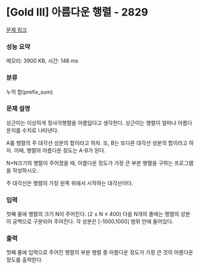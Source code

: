 # [Gold III] 아름다운 행렬 - 2829 

[문제 링크](https://www.acmicpc.net/problem/2829) 

### 성능 요약

메모리: 3900 KB, 시간: 148 ms

### 분류

누적 합(prefix_sum)

### 문제 설명

<p>상근이는 이상하게 정사각행렬을 아름답다고 생각한다. 상근이는 행렬이 얼마나 아름다운지를 수치로 나타낸다.</p>

<p>A를 행렬의 주 대각선 성분의 합이라고 하자. 또, B는 또다른 대각선 성분의 합이라고 하자. 이때, 행렬의 아름다운 정도는 A-B가 된다.</p>

<p>N×N크기의 행렬이 주어졌을 때, 아름다운 정도가 가장 큰 부분 행렬을 구하는 프로그램을 작성하시오.</p>

<p>주 대각선은 행렬의 가장 왼쪽 위에서 시작하는 대각선이다.</p>

### 입력 

 <p>첫째 줄에 행렬의 크기 N이 주어진다. (2 ≤ N ≤ 400) 다음 N개의 줄에는 행렬의 성분이 공백으로 구분되어 주어진다. 각 성분은 [-1000,1000] 범위 안에 들어있다.</p>

### 출력 

 <p>첫째 줄에 입력으로 주어진 행렬의 부분 행렬 중 아름다운 정도가 가장 큰 것의 아름다운 정도를 출력한다.</p>

